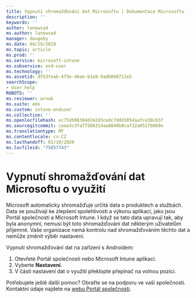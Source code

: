```yaml
---
title: Vypnutí shromažďování dat Microsoftu | Dokumentace Microsoftu
description: ''
keywords: ''
author: lenewsad
ms.author: lanewsad
manager: dougeby
ms.date: 04/19/2019
ms.topic: article
ms.prod: ''
ms.service: microsoft-intune
ms.subservice: end-user
ms.technology: ''
ms.assetid: df53feab-4f5e-46ae-b1e8-9adb048711e5
searchScope:
- User help
ROBOTS: ''
ms.reviewer: arnab
ms.suite: ems
ms.custom: intune-enduser
ms.collection: ''
ms.openlocfilehash: ec75db08304d242d3cedc7ddd105daafce38c63f
ms.sourcegitcommit: caee3c3fa77586314aa8040b0caf32a0527b669e
ms.translationtype: MT
ms.contentlocale: cs-CZ
ms.lasthandoff: 01/10/2020
ms.locfileid: "75857743"
---
```

# <a name="turn-off-microsoft-usage-data-collection"></a>Vypnutí shromažďování dat Microsoftu o využití

Microsoft automaticky shromažďuje určitá data o produktech a službách. Data se používají ke zlepšení spolehlivosti a výkonu aplikací, jako jsou Portál společnosti a Microsoft Intune. I když se tato data upravují tak, aby byla anonymní, nemusí být toto shromažďování dat některým uživatelům příjemné. Vaše organizace nemá kontrolu nad shromažďováním těchto dat a nemůže změnit výběr nastavení.   

Vypnutí shromažďování dat na zařízení s Androidem:  

1. Otevřete Portál společnosti nebo Microsoft Intune aplikaci.
2. Vyberte **Nastavení**.
3. V části nastavení dat o využití překlopte přepínač na volnou pozici. 

Potřebujete ještě další pomoc? Obraťte se na podporu ve vaší společnosti. Kontaktní údaje najdete na [webu Portál společnosti](https://go.microsoft.com/fwlink/?linkid=2010980).
